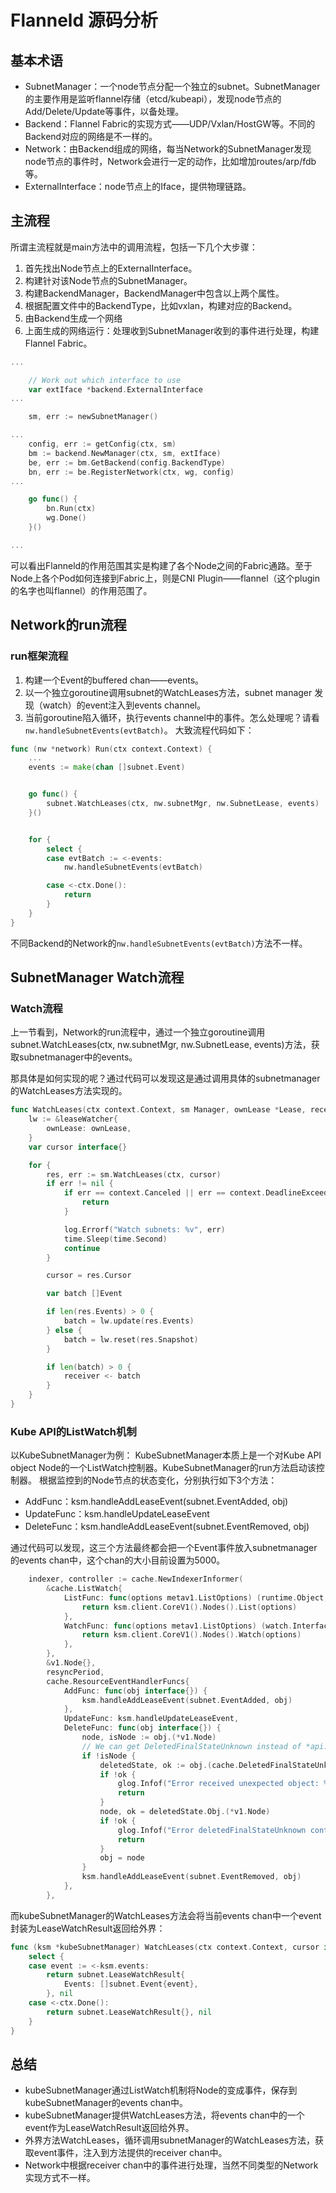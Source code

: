 # Flanneld 源码分析
## 基本术语
* SubnetManager：一个node节点分配一个独立的subnet。SubnetManager的主要作用是监听flannel存储（etcd/kubeapi），发现node节点的Add/Delete/Update等事件，以备处理。
* Backend：Flannel Fabric的实现方式——UDP/Vxlan/HostGW等。不同的Backend对应的网络是不一样的。
* Network：由Backend组成的网络，每当Network的SubnetManager发现node节点的事件时，Network会进行一定的动作，比如增加routes/arp/fdb等。
* ExternalInterface：node节点上的Iface，提供物理链路。

## 主流程
所谓主流程就是main方法中的调用流程，包括一下几个大步骤：
1. 首先找出Node节点上的ExternalInterface。
2. 构建针对该Node节点的SubnetManager。
3. 构建BackendManager，BackendManager中包含以上两个属性。
4. 根据配置文件中的BackendType，比如vxlan，构建对应的Backend。
5. 由Backend生成一个网络
6. 上面生成的网络运行：处理收到SubnetManager收到的事件进行处理，构建Flannel Fabric。
```go
...

	// Work out which interface to use
	var extIface *backend.ExternalInterface
...

	sm, err := newSubnetManager()

...
    config, err := getConfig(ctx, sm)
    bm := backend.NewManager(ctx, sm, extIface)
    be, err := bm.GetBackend(config.BackendType)
    bn, err := be.RegisterNetwork(ctx, wg, config)
...

    go func() {
		bn.Run(ctx)
		wg.Done()
	}()

...
```
可以看出Flanneld的作用范围其实是构建了各个Node之间的Fabric通路。至于Node上各个Pod如何连接到Fabric上，则是CNI Plugin——flannel（这个plugin的名字也叫flannel）的作用范围了。

## Network的run流程
### run框架流程
1. 构建一个Event的buffered chan——events。
2. 以一个独立goroutine调用subnet的WatchLeases方法，subnet manager 发现（watch）的event注入到events channel。
3. 当前goroutine陷入循环，执行events channel中的事件。怎么处理呢？请看`nw.handleSubnetEvents(evtBatch)`。
大致流程代码如下：
```go
func (nw *network) Run(ctx context.Context) {
    ...
	events := make(chan []subnet.Event)


	go func() {
		subnet.WatchLeases(ctx, nw.subnetMgr, nw.SubnetLease, events)
	}()


	for {
		select {
		case evtBatch := <-events:
			nw.handleSubnetEvents(evtBatch)

		case <-ctx.Done():
			return
		}
	}
}
```
不同Backend的Network的`nw.handleSubnetEvents(evtBatch)`方法不一样。
## SubnetManager Watch流程
### Watch流程
上一节看到，Network的run流程中，通过一个独立goroutine调用subnet.WatchLeases(ctx, nw.subnetMgr, nw.SubnetLease, events)方法，获取subnetmanager中的events。

那具体是如何实现的呢？通过代码可以发现这是通过调用具体的subnetmanager的WatchLeases方法实现的。
```go
func WatchLeases(ctx context.Context, sm Manager, ownLease *Lease, receiver chan []Event) {
	lw := &leaseWatcher{
		ownLease: ownLease,
	}
	var cursor interface{}

	for {
		res, err := sm.WatchLeases(ctx, cursor)
		if err != nil {
			if err == context.Canceled || err == context.DeadlineExceeded {
				return
			}

			log.Errorf("Watch subnets: %v", err)
			time.Sleep(time.Second)
			continue
		}

		cursor = res.Cursor

		var batch []Event

		if len(res.Events) > 0 {
			batch = lw.update(res.Events)
		} else {
			batch = lw.reset(res.Snapshot)
		}

		if len(batch) > 0 {
			receiver <- batch
		}
	}
}
```

### Kube API的ListWatch机制
以KubeSubnetManager为例：
KubeSubnetManager本质上是一个对Kube API object Node的一个ListWatch控制器。KubeSubnetManager的run方法启动该控制器。
根据监控到的Node节点的状态变化，分别执行如下3个方法：
* AddFunc：ksm.handleAddLeaseEvent(subnet.EventAdded, obj)
* UpdateFunc：ksm.handleUpdateLeaseEvent
* DeleteFunc：ksm.handleAddLeaseEvent(subnet.EventRemoved, obj)

通过代码可以发现，这三个方法最终都会把一个Event事件放入subnetmanager的events chan中，这个chan的大小目前设置为5000。

```go
    indexer, controller := cache.NewIndexerInformer(
		&cache.ListWatch{
			ListFunc: func(options metav1.ListOptions) (runtime.Object, error) {
				return ksm.client.CoreV1().Nodes().List(options)
			},
			WatchFunc: func(options metav1.ListOptions) (watch.Interface, error) {
				return ksm.client.CoreV1().Nodes().Watch(options)
			},
		},
		&v1.Node{},
		resyncPeriod,
		cache.ResourceEventHandlerFuncs{
			AddFunc: func(obj interface{}) {
				ksm.handleAddLeaseEvent(subnet.EventAdded, obj)
			},
			UpdateFunc: ksm.handleUpdateLeaseEvent,
			DeleteFunc: func(obj interface{}) {
				node, isNode := obj.(*v1.Node)
				// We can get DeletedFinalStateUnknown instead of *api.Node here and we need to handle that correctly.
				if !isNode {
					deletedState, ok := obj.(cache.DeletedFinalStateUnknown)
					if !ok {
						glog.Infof("Error received unexpected object: %v", obj)
						return
					}
					node, ok = deletedState.Obj.(*v1.Node)
					if !ok {
						glog.Infof("Error deletedFinalStateUnknown contained non-Node object: %v", deletedState.Obj)
						return
					}
					obj = node
				}
				ksm.handleAddLeaseEvent(subnet.EventRemoved, obj)
			},
        },
```

而kubeSubnetManager的WatchLeases方法会将当前events chan中一个event封装为LeaseWatchResult返回给外界：
```go
func (ksm *kubeSubnetManager) WatchLeases(ctx context.Context, cursor interface{}) (subnet.LeaseWatchResult, error) {
	select {
	case event := <-ksm.events:
		return subnet.LeaseWatchResult{
			Events: []subnet.Event{event},
		}, nil
	case <-ctx.Done():
		return subnet.LeaseWatchResult{}, nil
	}
}
```

## 总结
* kubeSubnetManager通过ListWatch机制将Node的变成事件，保存到kubeSubnetManager的events chan中。
* kubeSubnetManager提供WatchLeases方法，将events chan中的一个event作为LeaseWatchResult返回给外界。
* 外界方法WatchLeases，循环调用subnetManager的WatchLeases方法，获取event事件，注入到方法提供的receiver chan中。
* Network中根据receiver chan中的事件进行处理，当然不同类型的Network实现方式不一样。









    
